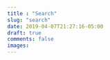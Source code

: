 ```yaml
---
title : "Search"
slug: "search"
date: 2019-04-07T21:27:16-05:00
draft: true
comments: false
images:
---
```


